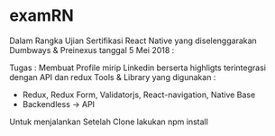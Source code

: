 # examRN

Dalam Rangka Ujian Sertifikasi React Native yang diselenggarakan Dumbways & Preinexus tanggal 5 Mei 2018 :

Tugas : Membuat Profile mirip Linkedin berserta highligts terintegrasi dengan API dan redux
Tools & Library yang digunakan :
- Redux, Redux Form, Validatorjs, React-navigation, Native Base
- Backendless -> API

Untuk menjalankan Setelah Clone lakukan npm install

